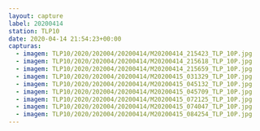 ```yaml
---
layout: capture
label: 20200414
station: TLP10
date: 2020-04-14 21:54:23+00:00
capturas:
  - imagem: TLP10/2020/202004/20200414/M20200414_215423_TLP_10P.jpg
  - imagem: TLP10/2020/202004/20200414/M20200414_215618_TLP_10P.jpg
  - imagem: TLP10/2020/202004/20200414/M20200414_215659_TLP_10P.jpg
  - imagem: TLP10/2020/202004/20200414/M20200415_031329_TLP_10P.jpg
  - imagem: TLP10/2020/202004/20200414/M20200415_045132_TLP_10P.jpg
  - imagem: TLP10/2020/202004/20200414/M20200415_045709_TLP_10P.jpg
  - imagem: TLP10/2020/202004/20200414/M20200415_072125_TLP_10P.jpg
  - imagem: TLP10/2020/202004/20200414/M20200415_074047_TLP_10P.jpg
  - imagem: TLP10/2020/202004/20200414/M20200415_084254_TLP_10P.jpg
---
```

